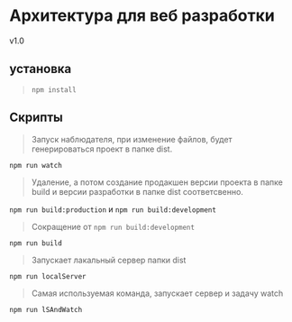 # Архитектура для веб разработки
v1.0

## установка
>`npm install`

## Скрипты


>Запуск наблюдателя, при изменение файлов,
будет генерироваться проект в папке dist.

`npm run watch`

>Удаление, а потом создание продакшен версии проекта в папке build и
версии разработки в папке dist соответсвенно.

`npm run build:production` и `npm run build:development`

>Сокращение от `npm run build:development`

`npm run build`

>Запускает лакальный сервер папки dist

`npm run localServer`

>Самая используемая команда, запускает сервер
и задачу watch

`npm run lSAndWatch`